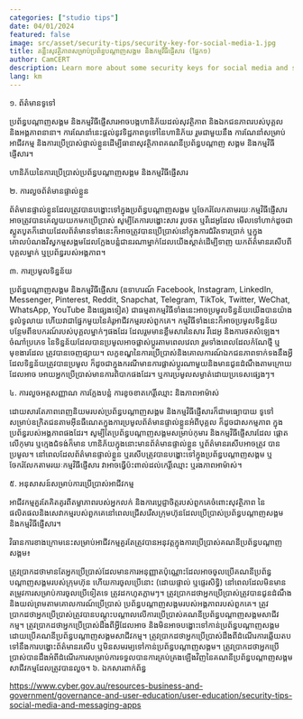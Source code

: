 ```yaml
---
categories: ["studio tips"]
date: 04/01/2024
featured: false
image: src/asset/security-tips/security-key-for-social-media-1.jpg
title: គន្លឹះសុវត្ថិភាពសម្រាប់ប្រព័ន្ធបណ្តាញសង្គម និងកម្មវិធីផ្ញើសារ (ផ្នែក១)
author: CamCERT
description: Learn more about some security keys for social media and sms.
lang: km
---
```


១. ព័ត៌មានទូទៅ

ប្រព័ន្ធបណ្តាញសង្គម និងកម្មវិធីផ្ញើសារអាចបង្កហានិភ័យដល់សុវត្ថិភាព និងឯកជនភាពរបស់បុគ្គល និងអង្គភាពនានា។ ការណែនាំនេះផ្តល់នូវទិដ្ឋភាពទូទៅនៃហានិភ័យ រួមជាមួយនឹង ការណែនាំសម្រាប់អាជីវកម្ម និងការប្រើប្រាស់ផ្ទាល់ខ្លួនដើម្បីធានាសុវត្ថិភាពគណនីប្រព័ន្ធបណ្តាញ សង្គម និងកម្មវិធីផ្ញើសារ។

ហានិភ័យនៃការប្រើប្រាស់ប្រព័ន្ធបណ្តាញសង្គម និងកម្មវិធីផ្ញើសារ

២. ការលួចព័ត៌មានផ្ទាល់ខ្លួន

ព័ត៌មានផ្ទាល់ខ្លួនដែលត្រូវបានបង្ហោះទៅក្នុងប្រព័ន្ធបណ្តាញសង្គម ឬចែករំលែកតាមរយៈកម្មវិធីផ្ញើសារ អាចត្រូវបានគេលួយយកមកប្រើប្រាស់ សូម្បីតែការបង្ហោះសារ រូបថត ឬវីដេអូដែល មើលទៅហាក់ដូចជាស្លូតបូតក៏ដោយដែលព័ត៌មានទាំងនេះក៏អាចត្រូវបានប្រើប្រាស់នៅក្នុងការជំរិតទារប្រាក់ ឬក្នុងគោលបំណងវិស្វកម្មសង្គមដែលក្លែងបន្លំជានរណាម្នាក់ដែលយើងស្គាត់ដើម្បីទាញ យកព័ត៌មានរសើបពីបុគ្គលម្នាក់ ឬប្រព័ន្ធរបស់អង្គភាព។

៣. ការប្រមូលទិន្នន័យ

ប្រព័ន្ធបណ្តាញសង្គម និងកម្មវិធីផ្ញើសារ (ឧទាហរណ៍ Facebook, Instagram, LinkedIn, Messenger, Pinterest, Reddit, Snapchat, Telegram, TikTok, Twitter, WeChat, WhatsApp, YouTube និងផ្សេងទៀត) ជាធម្មតាកម្មវិធីទាំងនេះអាចប្រមូលទិន្នន័យយើងបានយ៉ាងទូលំទូលាយ ហើយវាជាផ្នែកមួយនៃគំរូអាជីវកម្មរបស់ពួកគេ។ កម្មវិធីទាំងនេះក៏អាចប្រមូលទិន្នន័យបន្ថែមពីឧបករណ៍របស់បុគ្គលម្នាក់ៗផងដែរ ដែលរួមមានខ្លឹមសារនៃសារ វីដេអូ និងការថតសំឡេង។ ចំណាំប្រភេទ នៃទិន្នន័យដែលបានប្រមូលអាចផ្លាស់ប្តូរតាមពេលវេលា រួមទាំងពេលដែលកំណែថ្មី ឬមុខងារដែល ត្រូវបានចេញផ្សាយ។ លក្ខខណ្ឌនៃការប្រើប្រាស់និងគោលការណ៍ឯកជនភាពទាក់ទងនឹងអ្វីដែលទិន្នន័យត្រូវបានប្រមូល ក៏ដូចជាក្នុងករណីមានការផ្លាស់ប្តូរណាមួយនិងមានជូនដំណឹងតាមក្រោយដែលអាច អោយអ្នកប្រើប្រាស់មានការពិបាកផងដែរ។ ឬការប្រមូលសម្ងាត់ដោយប្រទេសផ្សេងៗ។

៤. ការលួចអត្តសញ្ញាណ ការក្លែងបន្លំ ការខូចខាតកេរ្តិ៍ឈ្មោះ និងភាពអាម៉ាស់

ដោយសារតែភាពពេញនិយមរបស់ប្រព័ន្ធបណ្តាញសង្គម និងកម្មវិធីផ្ញើសារក៏ជាមធ្យោបាយ ទូទៅសម្រាប់ឧក្រិតជនតាមអ៊ីនធឺណេតក្នុងការប្រមូលព័ត៌មានផ្ទាល់ខ្លួនអំពីបុគ្គល ក៏ដូចជាសកម្មភាព ក្នុងប្រព័ន្ធរបស់អង្គភាពផងដែរ។ សូម្បីតែប្រព័ន្ធបណ្តាញសង្គមសម្រាប់កុមារ និងកម្មវិធីផ្ញើសារដែល ផ្តោតលើកុមារ ឬក្មេងជំទង់ក៏មាន ហានិភ័យក្នុងនោះមានព័ត៌មានផ្ទាល់ខ្លួន ឬព័ត៌មានរសើបអាចត្រូវ បានប្រមូល។ នៅពេលដែលព័ត៌មានផ្ទាល់ខ្លួន ឬរសើបត្រូវបានបង្ហោះទៅក្នុងប្រព័ន្ធបណ្តាញសង្គម ឬចែករំលែកតាមរយៈកម្មវិធីផ្ញើសារ វាអាចធ្វើប៉ះពាល់ដល់កេរ្តិ៍ឈ្មោះ ឬរងភាពអាម៉ាស់។

៥. អនុសាសន៍សម្រាប់ការប្រើប្រាស់អាជីវកម្ម

អាជីវកម្មគួរតែគិតគូរពីតម្លាភាពរបស់អ្នកលក់ និងការប្តេជ្ញាចិត្តរបស់ពួកគេចំពោះសុវត្ថិភាព នៃផលិតផលនិងសេវាកម្មរបស់ពួកគេនៅពេលជ្រើសរើសក្រុមហ៊ុនដែលប្រើប្រាស់ប្រព័ន្ធបណ្តាញសង្គម និងកម្មវិធីផ្ញើសារ។

វិធានការខាងក្រោមនេះសម្រាប់អាជីវកម្មគួរតែត្រូវបានអនុវត្តក្នុងការប្រើប្រាស់គណនីប្រព័ន្ធបណ្តាញសង្គម៖

ត្រូវប្រាកដថាមានតែអ្នកប្រើប្រាស់ដែលមានការអនុញ្ញាតប៉ុណ្ណោះដែលអាចចូលប្រើគណនីប្រព័ន្ធបណ្តាញសង្គមរបស់ក្រុមហ៊ុន ហើយការចូលប្រើនោះ (ដោយផ្ទាល់ ឬផ្ទេរសិទ្ធិ) នៅពេលដែលមិនមានតម្រូវការសម្រាប់ការចូលប្រើទៀតទេ ត្រូវដកហូតភ្លាមៗ។
ត្រូវប្រាកដថាអ្នកប្រើប្រាស់ត្រូវបានជូនដំណឹង និងយល់ព្រមតាមគោលការណ៍ប្រើប្រាស់ ប្រព័ន្ធបណ្តាញសង្គមរបស់អង្គភាពរបស់ពួកគេ។
ត្រូវប្រាកដថាអ្នកប្រើប្រាស់ត្រូវបានបណ្តុះបណ្តាលលើការប្រើប្រាស់គណនីប្រព័ន្ធបណ្តាញសង្គមសាជីវកម្ម។
ត្រូវប្រាកដថាអ្នកប្រើប្រាស់ដឹងពីអ្វីដែលអាច និងមិនអាចបង្ហោះទៅកាន់ប្រព័ន្ធបណ្តាញសង្គម ដោយប្រើគណនីប្រព័ន្ធបណ្តាញសង្គមសាជីវកម្ម។
ត្រូវប្រាកដថាអ្នកប្រើប្រាស់ដឹងពីដំណើរការឆ្លើយតបទៅនឹងការបង្ហោះព័ត៌មានរសើប ឬមិនសមរម្យទៅកាន់ប្រព័ន្ធបណ្តាញសង្គម។
ត្រូវប្រាកដថាអ្នកប្រើប្រាស់បានដឹងអំពីដំណើរការសម្រាប់ការទទួលបានការគ្រប់គ្រងឡើងវិញនៃគណនីប្រព័ន្ធបណ្តាញសង្គមសាជីវកម្មដែលត្រូវបានលួច។
៦. ឯកសារពាក់ព័ន្ធ

https://www.cyber.gov.au/resources-business-and-government/governance-and-user-education/user-education/security-tips-social-media-and-messaging-apps
